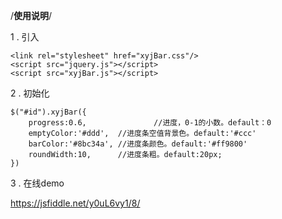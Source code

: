/****使用说明****/


1 . 引入

	<link rel="stylesheet" href="xyjBar.css"/>
	<script src="jquery.js"></script>
	<script src="xyjBar.js"></script>

2 . 初始化

	$("#id").xyjBar({
	    progress:0.6,				//进度，0-1的小数。default：0
	    emptyColor:'#ddd',	//进度条空值背景色。default:'#ccc'
	    barColor:'#8bc34a',	//进度条颜色。default:'#ff9800'
	    roundWidth:10,		//进度条粗。default:20px;
	})


3 . 在线demo

https://jsfiddle.net/y0uL6vy1/8/
